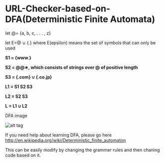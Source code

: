 # URL-Checker-based-on-DFA(Deterministic Finite Automata)

let @= {a, b, c, . . . , z}

let E=@ ∪ {.} where E(epsilon) means the set of symbols that can only be used

<b>
S1 = {www.}
</b><b>


S2 = @@∗, which consists of strings over @ of positive length
</b><b>


S3 = {.com} ∪ {.co.jp}
</b><b>

L1 = S1 S2 S3
</b><b>

L2 = S2 S3
</b><b>

L = L1 ∪ L2
</b>

DFA image 

![alt tag](https://github.com/virajbhalala/URL-Checker-based-on-DFA/blob/master/DFA.png)


If you need  help about learning DFA, please go here http://en.wikipedia.org/wiki/Deterministic_finite_automaton

This can be easily modify by changing the grammer rules and then chaning code based on it.

